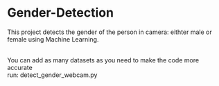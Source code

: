 # Gender-Detection
<p>This project detects the gender of the person in camera: eithter male or female using Machine Learning.</p>

<br>You can add as many datasets as you need to make the code more accurate
<br>run: detect_gender_webcam.py
